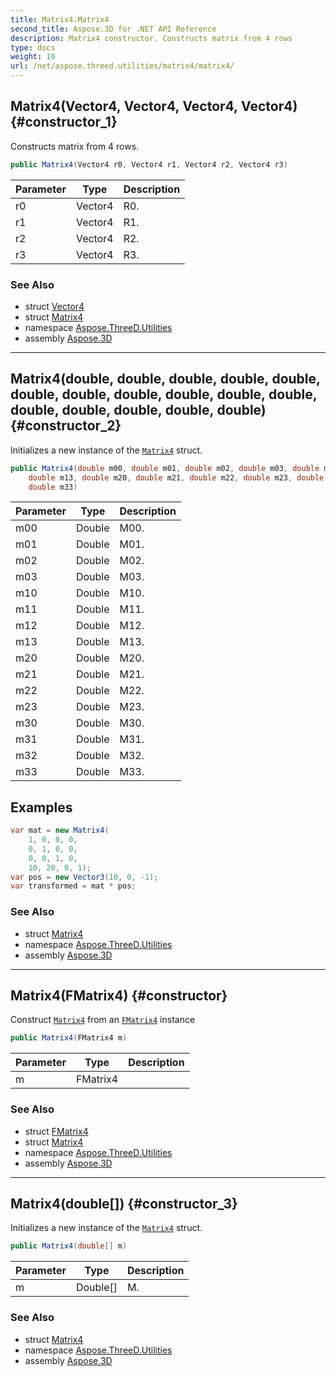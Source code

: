 ```yaml
---
title: Matrix4.Matrix4
second_title: Aspose.3D for .NET API Reference
description: Matrix4 constructor. Constructs matrix from 4 rows
type: docs
weight: 10
url: /net/aspose.threed.utilities/matrix4/matrix4/
---
```

## Matrix4(Vector4, Vector4, Vector4, Vector4) {#constructor_1}

Constructs matrix from 4 rows.

```csharp
public Matrix4(Vector4 r0, Vector4 r1, Vector4 r2, Vector4 r3)
```

| Parameter | Type | Description |
| --- | --- | --- |
| r0 | Vector4 | R0. |
| r1 | Vector4 | R1. |
| r2 | Vector4 | R2. |
| r3 | Vector4 | R3. |

### See Also

* struct [Vector4](../../vector4/)
* struct [Matrix4](../)
* namespace [Aspose.ThreeD.Utilities](../../matrix4/)
* assembly [Aspose.3D](../../../)

---

## Matrix4(double, double, double, double, double, double, double, double, double, double, double, double, double, double, double, double) {#constructor_2}

Initializes a new instance of the [`Matrix4`](../) struct.

```csharp
public Matrix4(double m00, double m01, double m02, double m03, double m10, double m11, double m12, 
    double m13, double m20, double m21, double m22, double m23, double m30, double m31, double m32, 
    double m33)
```

| Parameter | Type | Description |
| --- | --- | --- |
| m00 | Double | M00. |
| m01 | Double | M01. |
| m02 | Double | M02. |
| m03 | Double | M03. |
| m10 | Double | M10. |
| m11 | Double | M11. |
| m12 | Double | M12. |
| m13 | Double | M13. |
| m20 | Double | M20. |
| m21 | Double | M21. |
| m22 | Double | M22. |
| m23 | Double | M23. |
| m30 | Double | M30. |
| m31 | Double | M31. |
| m32 | Double | M32. |
| m33 | Double | M33. |

## Examples

```csharp
var mat = new Matrix4(
    1, 0, 0, 0,
    0, 1, 0, 0,
    0, 0, 1, 0,
    10, 20, 0, 1);
var pos = new Vector3(10, 0, -1);
var transformed = mat * pos;
```

### See Also

* struct [Matrix4](../)
* namespace [Aspose.ThreeD.Utilities](../../matrix4/)
* assembly [Aspose.3D](../../../)

---

## Matrix4(FMatrix4) {#constructor}

Construct [`Matrix4`](../) from an [`FMatrix4`](../../fmatrix4/) instance

```csharp
public Matrix4(FMatrix4 m)
```

| Parameter | Type | Description |
| --- | --- | --- |
| m | FMatrix4 |  |

### See Also

* struct [FMatrix4](../../fmatrix4/)
* struct [Matrix4](../)
* namespace [Aspose.ThreeD.Utilities](../../matrix4/)
* assembly [Aspose.3D](../../../)

---

## Matrix4(double[]) {#constructor_3}

Initializes a new instance of the [`Matrix4`](../) struct.

```csharp
public Matrix4(double[] m)
```

| Parameter | Type | Description |
| --- | --- | --- |
| m | Double[] | M. |

### See Also

* struct [Matrix4](../)
* namespace [Aspose.ThreeD.Utilities](../../matrix4/)
* assembly [Aspose.3D](../../../)


